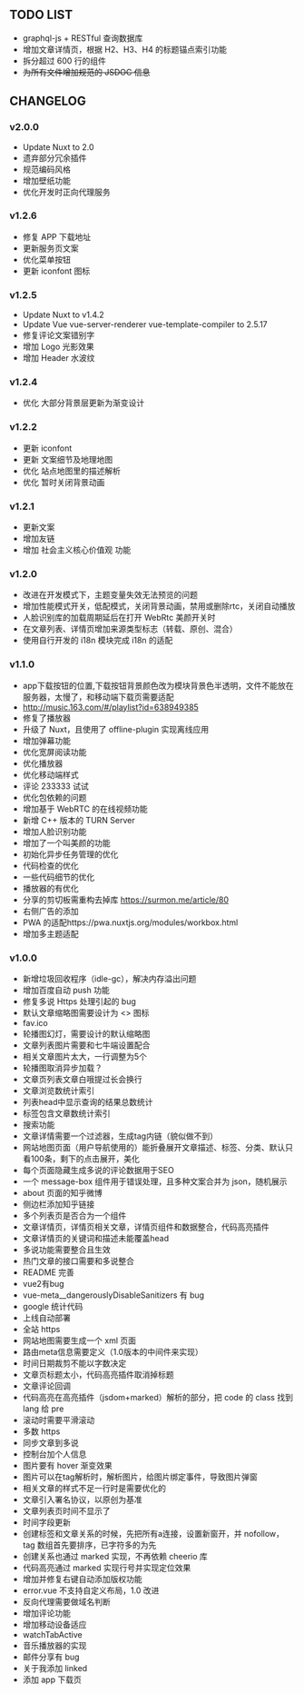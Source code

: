 
## TODO LIST
- graphql-js + RESTful 查询数据库
- 增加文章详情页，根据 H2、H3、H4 的标题锚点索引功能
- 拆分超过 600 行的组件
- ~~为所有文件增加规范的 JSDOC 信息~~

## CHANGELOG

### v2.0.0

- Update Nuxt to 2.0
- 遗弃部分冗余插件
- 规范编码风格
- 增加壁纸功能
- 优化开发时正向代理服务

### v1.2.6
- 修复 APP 下载地址
- 更新服务页文案
- 优化菜单按钮
- 更新 iconfont 图标

### v1.2.5
- Update Nuxt to v1.4.2
- Update Vue vue-server-renderer vue-template-compiler to 2.5.17
- 修复评论文案错别字
- 增加 Logo 光影效果
- 增加 Header 水波纹

### v1.2.4
- 优化 大部分背景层更新为渐变设计

### v1.2.2
- 更新 iconfont
- 更新 文案细节及地理地图
- 优化 站点地图里的描述解析
- 优化 暂时关闭背景动画

### v1.2.1

- 更新文案
- 增加友链
- 增加 社会主义核心价值观 功能

### v1.2.0
- 改进在开发模式下，主题变量失效无法预览的问题
- 增加性能模式开关，低配模式，关闭背景动画，禁用或删除rtc，关闭自动播放
- 人脸识别库的加载周期延后在打开 WebRtc 美颜开关时
- 在文章列表、详情页增加来源类型标志（转载、原创、混合）
- 使用自行开发的 i18n 模块完成 i18n 的适配

### v1.1.0

- app下载按钮的位置,下载按钮背景颜色改为模块背景色半透明，文件不能放在服务器，太慢了，和移动端下载页需要适配
- http://music.163.com/#/playlist?id=638949385
- 修复了播放器
- 升级了 Nuxt，且使用了 offline-plugin 实现离线应用
- 增加弹幕功能
- 优化宽屏阅读功能
- 优化播放器
- 优化移动端样式
- 评论 233333 试试
- 优化包依赖的问题
- 增加基于 WebRTC 的在线视频功能
- 新增 C++ 版本的 TURN Server
- 增加人脸识别功能
- 增加了一个叫美颜的功能
- 初始化异步任务管理的优化
- 代码检查的优化
- 一些代码细节的优化
- 播放器的有优化
- 分享的剪切板需重构去掉库 https://surmon.me/article/80
- 右侧广告的添加
- PWA 的适配https://pwa.nuxtjs.org/modules/workbox.html
- 增加多主题适配

### v1.0.0

- 新增垃圾回收程序（idle-gc），解决内存溢出问题
- 增加百度自动 push 功能
- 修复多说 Https  处理引起的 bug
- 默认文章缩略图需要设计为 <> 图标
- fav.ico
- 轮播图幻灯，需要设计的默认缩略图
- 文章列表图片需要和七牛端设置配合
- 相关文章图片太大，一行调整为5个
- 轮播图取消异步加载？
- 文章页列表文章白哦提过长会换行
- 文章浏览数统计索引
- 列表head中显示查询的结果总数统计
- 标签包含文章数统计索引
- 搜索功能
- 文章详情需要一个过滤器，生成tag内链（貌似做不到）
- 网站地图页面（用户导航使用的）能折叠展开文章描述、标签、分类、默认只看100条，剩下的点击展开，美化
- 每个页面隐藏生成多说的评论数据用于SEO
- 一个 message-box 组件用于错误处理，且多种文案合并为 json，随机展示
- about 页面的知乎微博
- 侧边栏添加知乎链接
- 多个列表页是否合为一个组件
- 文章详情页，详情页相关文章，详情页组件和数据整合，代码高亮插件
- 文章详情页的关键词和描述未能覆盖head
- 多说功能需要整合且生效
- 热门文章的接口需要和多说整合
- README 完善
- vue2有bug
- vue-meta__dangerouslyDisableSanitizers 有 bug
- google 统计代码
- 上线自动部署
- 全站 https
- 网站地图需要生成一个 xml 页面
- 路由meta信息需要定义（1.0版本的中间件来实现）
- 时间日期裁剪不能以字数决定
- 文章页标题太小，代码高亮插件取消掉标题
- 文章评论回调
- 代码高亮在高亮插件（jsdom+marked）解析的部分，把 code 的 class 找到 lang 给 pre
- 滚动时需要平滑滚动
- 多数 https
- 同步文章到多说
- 控制台加个人信息
- 图片要有 hover 渐变效果
- 图片可以在tag解析时，解析图片，给图片绑定事件，导致图片弹窗
- 相关文章的样式不足一行时是需要优化的
- 文章引入署名协议，以原创为基准
- 文章列表页时间不显示了
- 时间字段更新
- 创建标签和文章关系的时候，先把所有a连接，设置新窗开，并 nofollow，tag 数组首先要排序，已字符多的为先
- 创建关系也通过 marked 实现，不再依赖 cheerio 库
- 代码高亮通过 marked 实现行号并实现定位效果
- 增加并修复右键自动添加版权功能
- error.vue 不支持自定义布局，1.0 改进
- 反向代理需要做域名判断
- 增加评论功能
- 增加移动设备适应
- watchTabActive
- 音乐播放器的实现
- 邮件分享有 bug
- 关于我添加 linked
- 添加 app 下载页
